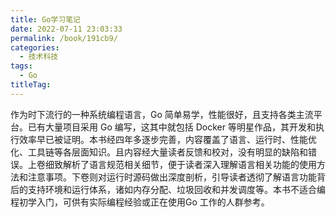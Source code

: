 ```yaml
---
title: Go学习笔记
date: 2022-07-11 23:03:33
permalink: /book/191cb9/
categories:
  - 技术科技
tags:
  - Go
titleTag: 
---
```


作为时下流行的一种系统编程语言，Go 简单易学，性能很好，且支持各类主流平台。已有大量项目采用 Go 编写，这其中就包括 Docker 等明星作品，其开发和执行效率早已被证明。本书经四年多逐步完善，内容覆盖了语言、运行时、性能优化、工具链等各层面知识。且内容经大量读者反馈和校对，没有明显的缺陷和错误。上卷细致解析了语言规范相关细节，便于读者深入理解语言相关功能的使用方法和注意事项。下卷则对运行时源码做出深度剖析，引导读者透彻了解语言功能背后的支持环境和运行体系，诸如内存分配、垃圾回收和并发调度等。本书不适合编程初学入门，可供有实际编程经验或正在使用Go 工作的人群参考。

<!-- more -->

<BookShelf
album="https://cdn.staticaly.com/gh/jonsam-ng/image-hosting@master/oxygen-space/image.2j00ftf5xsc0.webp"
:pages="265"
link="https://www.aliyundrive.com/s/FyGw9BmqgxK"
douban="https://book.douban.com/subject/26832468/"
author="雨痕"
publisher="电子工业出版社"
intro="本书经四年多逐步完善，内容覆盖了语言、运行时、性能优化、工具链等各层面知识。上卷细致解析了语言规范相关细节，便于读者深入理解语言相关功能的使用方法和注意事项。下卷则对运行时源码做出深度剖析，引导读者透彻了解语言功能背后的支持环境和运行体系，诸如内存分配、垃圾回收和并发调度等。"
lang="中文"
/>
